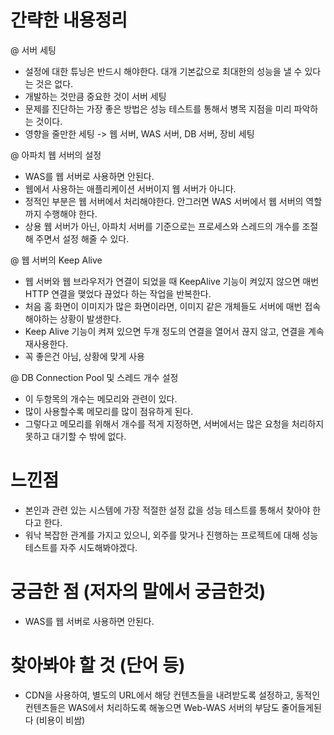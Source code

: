 # 간략한 내용정리

@ 서버 세팅
- 설정에 대한 튜닝은 반드시 해야한다. 대개 기본값으로 최대한의 성능을 낼 수 있다는 것은 없다.
- 개발하는 것만큼 중요한 것이 서버 세팅
- 문제를 진단하는 가장 좋은 방법은 성능 테스트를 통해서 병목 지점을 미리 파악하는 것이다.
- 영향을 줄만한 세팅 -> 웹 서버, WAS 서버, DB 서버, 장비 세팅 

@ 아파치 웹 서버의 설정
- WAS를 웹 서버로 사용하면 안된다.
- 웹에서 사용하는 애플리케이션 서버이지 웹 서버가 아니다.
- 정적인 부분은 웹 서버에서 처리해야한다. 안그러면 WAS 서버에서 웹 서버의 역할까지 수행해야 한다.
- 상용 웹 서버가 아닌, 아파치 서버를 기준으로는 프로세스와 스레드의 개수를 조절해 주면서 설정 해줄 수 있다.

@ 웹 서버의 Keep Alive
- 웹 서버와 웹 브라우저가 연결이 되었을 때 KeepAlive 기능이 켜있지 않으면 매번 HTTP 연결을 맺었다 끊었다 하는 작업을 반복한다.
- 처음 홈 화면이 이미지가 많은 화면이라면, 이미지 같은 개체들도 서버에 매번 접속해야하는 상황이 발생한다.
- Keep Alive 기능이 켜져 있으면 두개 정도의 연결을 열어서 끊지 않고, 연결을 계속 재사용한다.
- 꼭 좋은건 아님, 상황에 맞게 사용 

@ DB Connection Pool 및 스레드 개수 설정 
- 이 두항목의 개수는 메모리와 관련이 있다.
- 많이 사용할수록 메모리를 많이 점유하게 된다.
- 그렇다고 메모리를 위해서 개수를 적게 지정하면, 서버에서는 많은 요청을 처리하지 못하고 대기할 수 밖에 없다.


# 느낀점
- 본인과 관련 있는 시스템에 가장 적절한 설정 값을 성능 테스트를 통해서 찾아야 한다고 한다.
- 워낙 복잡한 관계를 가지고 있으니, 외주를 맞거나 진행하는 프로젝트에 대해 성능 테스트를 자주 시도해봐야겠다.


# 궁금한 점 (저자의 말에서 궁금한것)
- WAS를 웹 서버로 사용하면 안된다.

# 찾아봐야 할 것 (단어 등)
- CDN을 사용하여, 별도의 URL에서 해당 컨텐츠들을 내려받도록 설정하고, 동적인 컨텐츠들은 WAS에서 처리하도록 해놓으면 Web-WAS 서버의 부담도 줄어들게된다 (비용이 비쌈)
